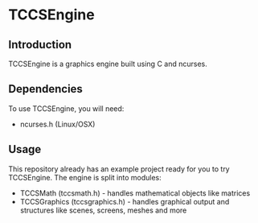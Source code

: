 # TCCSEngine

## Introduction

TCCSEngine is a graphics engine built using C and ncurses.

## Dependencies

To use TCCSEngine, you will need:

- ncurses.h (Linux/OSX)

## Usage

This repository already has an example project ready for you to try TCCSEngine. The engine is split into modules:

- TCCSMath (tccsmath.h) - handles mathematical objects like matrices
- TCCSGraphics (tccsgraphics.h) - handles graphical output and structures like scenes, screens, meshes and more
